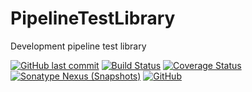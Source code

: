 # PipelineTestLibrary

Development pipeline test library

[![GitHub last commit](https://img.shields.io/github/last-commit/kudesunik/PipelineTestLibrary.svg)](https://github.com/Kudesunik/PipelineTestLibrary/commits)
[![Build Status](https://ci.kudesunik.com/job/PipelineTestLibrary/badge/icon)](https://ci.kudesunik.com/job/PipelineTestLibrary/)
[![Coverage Status](https://coveralls.io/repos/github/Kudesunik/PipelineTestLibrary/badge.svg?branch=master)](https://coveralls.io/github/Kudesunik/PipelineTestLibrary?branch=master)
[![Sonatype Nexus (Snapshots)](https://img.shields.io/nexus/s/https/repository.kudesunik.com/ru.kudesunik.pipelinetestlibrary/pipeline-test-library.svg)](https://repository.kudesunik.com/content/repositories/snapshots/ru/kudesunik/pipelinetestlibrary/pipeline-test-library/)
[![GitHub](https://img.shields.io/github/license/mashape/apistatus.svg)](https://github.com/Kudesunik/PipelineTestLibrary/blob/master/LICENSE)

